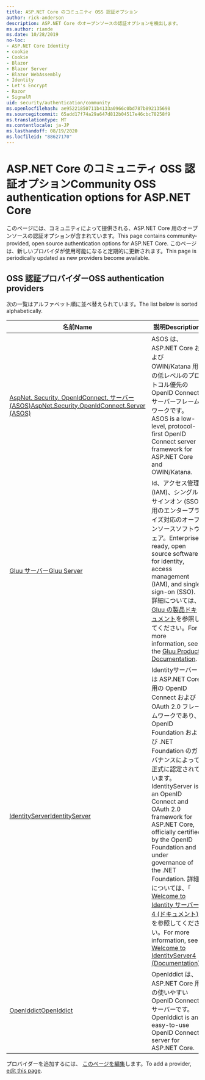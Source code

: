 ```yaml
---
title: ASP.NET Core のコミュニティ OSS 認証オプション
author: rick-anderson
description: ASP.NET Core のオープンソースの認証オプションを検出します。
ms.author: riande
ms.date: 10/28/2019
no-loc:
- ASP.NET Core Identity
- cookie
- Cookie
- Blazor
- Blazor Server
- Blazor WebAssembly
- Identity
- Let's Encrypt
- Razor
- SignalR
uid: security/authentication/community
ms.openlocfilehash: ae95221850711b4133a0966c0bd787b892135698
ms.sourcegitcommit: 65add17f74a29a647d812b04517e46cbc78258f9
ms.translationtype: MT
ms.contentlocale: ja-JP
ms.lasthandoff: 08/19/2020
ms.locfileid: "88627170"
---
```

# <a name="community-oss-authentication-options-for-aspnet-core"></a><span data-ttu-id="7c553-103">ASP.NET Core のコミュニティ OSS 認証オプション</span><span class="sxs-lookup"><span data-stu-id="7c553-103">Community OSS authentication options for ASP.NET Core</span></span>

<span data-ttu-id="7c553-104">このページには、コミュニティによって提供される、ASP.NET Core 用のオープンソースの認証オプションが含まれています。</span><span class="sxs-lookup"><span data-stu-id="7c553-104">This page contains community-provided, open source authentication options for ASP.NET Core.</span></span> <span data-ttu-id="7c553-105">このページは、新しいプロバイダが使用可能になると定期的に更新されます。</span><span class="sxs-lookup"><span data-stu-id="7c553-105">This page is periodically updated as new providers become available.</span></span>

## <a name="oss-authentication-providers"></a><span data-ttu-id="7c553-106">OSS 認証プロバイダー</span><span class="sxs-lookup"><span data-stu-id="7c553-106">OSS authentication providers</span></span>

<span data-ttu-id="7c553-107">次の一覧はアルファベット順に並べ替えられています。</span><span class="sxs-lookup"><span data-stu-id="7c553-107">The list below is sorted alphabetically.</span></span>

| <span data-ttu-id="7c553-108">名前</span><span class="sxs-lookup"><span data-stu-id="7c553-108">Name</span></span> | <span data-ttu-id="7c553-109">説明</span><span class="sxs-lookup"><span data-stu-id="7c553-109">Description</span></span> |
| ---- | ----------- |
| [<span data-ttu-id="7c553-110">AspNet. Security. OpenIdConnect. サーバー (ASOS)</span><span class="sxs-lookup"><span data-stu-id="7c553-110">AspNet.Security.OpenIdConnect.Server (ASOS)</span></span>](https://github.com/aspnet-contrib/AspNet.Security.OpenIdConnect.Server) | <span data-ttu-id="7c553-111">ASOS は、ASP.NET Core および OWIN/Katana 用の低レベルのプロトコル優先の OpenID Connect サーバーフレームワークです。</span><span class="sxs-lookup"><span data-stu-id="7c553-111">ASOS is a low-level, protocol-first OpenID Connect server framework for ASP.NET Core and OWIN/Katana.</span></span> |
| [<span data-ttu-id="7c553-112">Gluu サーバー</span><span class="sxs-lookup"><span data-stu-id="7c553-112">Gluu Server</span></span>](https://gluu.org/) | <span data-ttu-id="7c553-113">Id、アクセス管理 (IAM)、シングルサインオン (SSO) 用のエンタープライズ対応のオープンソースソフトウェア。</span><span class="sxs-lookup"><span data-stu-id="7c553-113">Enterprise ready, open source software for identity, access management (IAM), and single sign-on (SSO).</span></span> <span data-ttu-id="7c553-114">詳細については、 [Gluu の製品ドキュメント](https://gluu.org/docs/)を参照してください。</span><span class="sxs-lookup"><span data-stu-id="7c553-114">For more information, see the [Gluu Product Documentation](https://gluu.org/docs/).</span></span> |
| [<span data-ttu-id="7c553-115">IdentityServer</span><span class="sxs-lookup"><span data-stu-id="7c553-115">IdentityServer</span></span>](https://identityserver.io/) | <span data-ttu-id="7c553-116">Identityサーバーは ASP.NET Core 用の OpenID Connect および OAuth 2.0 フレームワークであり、OpenID Foundation および .NET Foundation のガバナンスによって正式に認定されています。</span><span class="sxs-lookup"><span data-stu-id="7c553-116">IdentityServer is an OpenID Connect and OAuth 2.0 framework for ASP.NET Core, officially certified by the OpenID Foundation and under governance of the .NET Foundation.</span></span> <span data-ttu-id="7c553-117">詳細については、「 [Welcome to Identity サーバー 4 (ドキュメント)](https://identityserver4.readthedocs.io/en/latest/)」を参照してください。</span><span class="sxs-lookup"><span data-stu-id="7c553-117">For more information, see [Welcome to IdentityServer4 (Documentation)](https://identityserver4.readthedocs.io/en/latest/).</span></span> |
| [<span data-ttu-id="7c553-118">OpenIddict</span><span class="sxs-lookup"><span data-stu-id="7c553-118">OpenIddict</span></span>](https://github.com/openiddict/openiddict-core) | <span data-ttu-id="7c553-119">OpenIddict は、ASP.NET Core 用の使いやすい OpenID Connect サーバーです。</span><span class="sxs-lookup"><span data-stu-id="7c553-119">OpenIddict is an easy-to-use OpenID Connect server for ASP.NET Core.</span></span> |

<span data-ttu-id="7c553-120">プロバイダーを追加するには、 [このページを編集](https://github.com/login?return_to=https%3A%2F%2Fgithub.com%2Faspnet%2FDocs%2Fedit%2Fmaster%2Faspnetcore%2Fsecurity%2Fauthentication%2Fcommunity.md)します。</span><span class="sxs-lookup"><span data-stu-id="7c553-120">To add a provider, [edit this page](https://github.com/login?return_to=https%3A%2F%2Fgithub.com%2Faspnet%2FDocs%2Fedit%2Fmaster%2Faspnetcore%2Fsecurity%2Fauthentication%2Fcommunity.md).</span></span>
